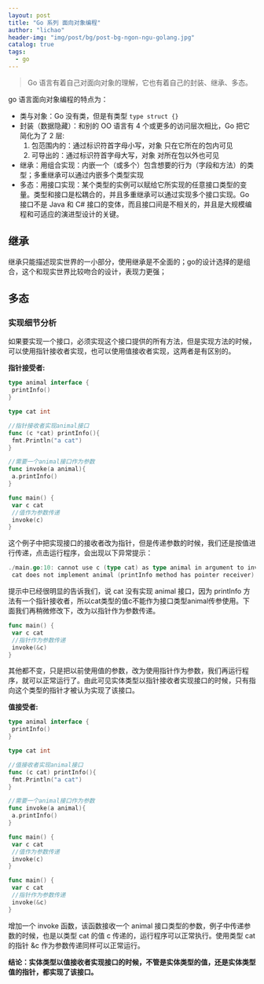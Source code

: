 ```yaml
---
layout: post
title: "Go 系列 面向对象编程"
author: "lichao"
header-img: "img/post/bg/post-bg-ngon-ngu-golang.jpg"
catalog: true
tags:
  - go
---
```


> Go 语言有着自己对面向对象的理解，它也有着自己的封装、继承、多态。

go 语言面向对象编程的特点为：

- 类与对象：Go 没有类，但是有类型 ```type struct {}```
- 封装（数据隐藏）：和别的 OO 语言有 4 个或更多的访问层次相比，Go 把它简化为了 2 层:
    1. 包范围内的：通过标识符首字母小写，对象 只在它所在的包内可见
    2. 可导出的：通过标识符首字母大写，对象 对所在包以外也可见
- 继承：用组合实现：内嵌一个（或多个）包含想要的行为（字段和方法）的类型；多重继承可以通过内嵌多个类型实现
- 多态：用接口实现：某个类型的实例可以赋给它所实现的任意接口类型的变量。类型和接口是松耦合的，并且多重继承可以通过实现多个接口实现。Go 接口不是 Java 和 C# 接口的变体，而且接口间是不相关的，并且是大规模编程和可适应的演进型设计的关键。

## 继承

继承只能描述现实世界的一小部分，使用继承是不全面的；go的设计选择的是组合，这个和现实世界比较吻合的设计，表现力更强；

## 多态

### 实现细节分析

如果要实现一个接口，必须实现这个接口提供的所有方法，但是实现方法的时候，可以使用指针接收者实现，也可以使用值接收者实现，这两者是有区别的。

**指针接受者:**

```go
type animal interface {
 printInfo()
}

type cat int

//指针接收者实现animal接口
func (c *cat) printInfo(){
 fmt.Println("a cat")
}

//需要一个animal接口作为参数
func invoke(a animal){
 a.printInfo()
}

func main() {
 var c cat
 //值作为参数传递
 invoke(c)
}
```

这个例子中把实现接口的接收者改为指针，但是传递参数的时候，我们还是按值进行传递，点击运行程序，会出现以下异常提示：

```go
./main.go:10: cannot use c (type cat) as type animal in argument to invoke:
 cat does not implement animal (printInfo method has pointer receiver)
```

提示中已经很明显的告诉我们，说 cat 没有实现 animal 接口，因为 printInfo 方法有一个指针接收者，所以cat类型的值c不能作为接口类型animal传参使用。下面我们再稍微修改下，改为以指针作为参数传递。

```go
func main() {
 var c cat
 //指针作为参数传递
 invoke(&c)
}
```

其他都不变，只是把以前使用值的参数，改为使用指针作为参数，我们再运行程序，就可以正常运行了。由此可见实体类型以指针接收者实现接口的时候，只有指向这个类型的指针才被认为实现了该接口。

**值接受者:**

```go
type animal interface {
 printInfo()
}

type cat int

//值接收者实现animal接口
func (c cat) printInfo(){
 fmt.Println("a cat")
}

//需要一个animal接口作为参数
func invoke(a animal){
 a.printInfo()
}
```

```go
func main() {
 var c cat
 //值作为参数传递
 invoke(c)
}

func main() {
 var c cat
 //指针作为参数传递
 invoke(&c)
}
```

增加一个 invoke 函数，该函数接收一个 animal 接口类型的参数，例子中传递参数的时候，也是以类型 cat 的值 c 传递的，运行程序可以正常执行。使用类型 cat 的指针 &c 作为参数传递同样可以正常运行。

**结论：实体类型以值接收者实现接口的时候，不管是实体类型的值，还是实体类型值的指针，都实现了该接口。**
